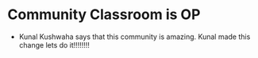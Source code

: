 # Community Classroom is OP

- Kunal Kushwaha says that this community is amazing.
 Kunal made this change
 lets do it!!!!!!!!

